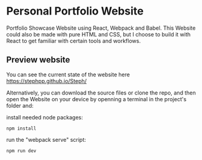 # Personal Portfolio Website
Portfolio Showcase Website using React, Webpack and Babel. This Website could also be made with pure HTML and CSS, but I choose to build it with React to get familiar with certain tools and workflows.
## Preview website
You can see the current state of the website here https://stephpp.github.io/Steph/

Alternatively, you can download the source files or clone the repo, and then open the Website on your device by openning a terminal in the project's folder and:

install needed node packages: 


`npm install`

run the "webpack serve" script: 

`npm run dev`